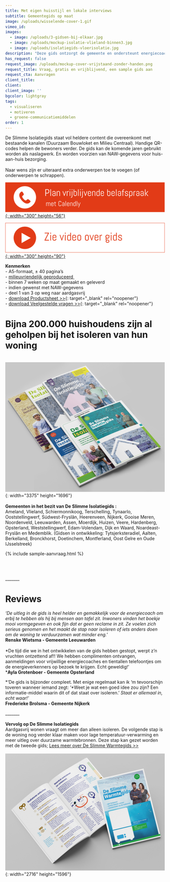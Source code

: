```yaml
---
title: Met eigen huisstijl en lokale interviews
subtitle: Gemeentegids op maat
image: /uploads/wisselende-cover-1.gif
vimeo_id:
images:
  - image: /uploads/3-gidsen-bij-elkaar.jpg
  - image: /uploads/mockup-isolatie-vlieland-binnen3.jpg
  - image: /uploads/isolatiegids-vloerisolatie.jpg
description: "Deze gids ontzorgt de gemeente en ondersteunt energiecoaches. De gids wordt op maat gemaakt (met huisstijl en lokale interviews) en biedt\_concrete en laagdrempelige hulp bij isoleren. "
has_request: false
request_image: /uploads/mockup-cover-vrijstaand-zonder-handen.png
request_title: Vraag, gratis en vrijblijvend, een sample gids aan
request_cta: Aanvragen
client_title:
client:
client_image: ''
bgcolor: lightgray
tags:
  - visualiseren
  - motiveren
  - groene-communicatiemiddelen
order: 1
---
```

De Slimme Isolatiegids staat vol&nbsp;heldere content die overeenkomt met bestaande kanalen (Duurzaam Bouwloket en Milieu Centraal). Handige QR-codes helpen de bewoners verder. De gids kan de komende jaren gebruikt worden als naslagwerk. En worden voorzien van NAW-gegevens voor huis-aan-huis bezorging.<br><br>Naar wens zijn er uiteraard extra onderwerpen toe te voegen (of onderwerpen te schrappen).

[​​​​​​![](/uploads/knoppen-32-3.svg){: width="300" height="56"}](https://calendly.com/frisseplannen/kennismaking-en-vragen)

[![](/uploads/zie-video-over-gids.png){: width="300" height="90"}](https://vimeo.com/845903129?share=copy)

**Kenmerken**<br>\- A5-formaat, ± 40 pagina’s<br>\- [milieuvriendelijk geproduceerd&nbsp;](https://frisseplannen.nl/blogs/certificeringen/)<br>\- binnen 7 weken op maat gemaakt en geleverd<br>\- indien gewenst met NAW-gegevens<br>\- deel 1 van 3 op weg naar aardgasvrij<br>\- [download Productsheet &gt;&gt;](https://bit.ly/productsheetDSI){: target="_blank" rel="noopener"}<br>\- [download Veelgestelde vragen &gt;&gt;](https://www.frisseplannen.nl/FrisseVragenenAntwoorden.pdf){: target="_blank" rel="noopener"}<br>

# Bijna 200.000 huishoudens zijn al geholpen bij het isoleren van hun woning

<br>![](/uploads/6-magazine-bij-elkaar-zonder-tekst.jpg){: width="3375" height="1696"}<br><br>**Gemeenten in het bezit van De Slimme Isolatiegids :**<br>Ameland, Vlieland, Schiermonnikoog, Terschelling, Tynaarlo, Ooststellingwerf, Súdwest-Fryslân, Heerenveen, Nijkerk, Gooise Meren, Noordenveld, Leeuwarden, Assen, Moerdijk, Huizen, Veere, Hardenberg, Opsterland, Weststellingwerf, Edam-Volendam, Dijk en Waard, Noardeast-Fryslân en Medemblik. (Gidsen in ontwikkeling: Tytsjerksteradiel, Aalten, Berkelland, Bronckhorst, Doetinchem, Montferland, Oost Gelre en Oude IJsselstreek)<br>

{% include sample-aanvraag.html %}

&nbsp;

<br>\_\_\_\_\_\_\_

# Reviews

*‘De uitleg in de gids is heel helder en gemakkelijk voor de energiecoach om erbij te hebben als hij bij mensen aan tafel zit. Inwoners vinden het boekje mooi vormgegeven en ook fijn dat er geen reclame in zit. Ze voelen zich serieus genomen en het maakt de stap naar isoleren of iets anders doen om de woning te verduurzamen wat minder eng.’*<br>**Renske Wietsma - Gemeente Leeuwarden**<br><br>*De tijd die we in het ontwikkelen van de gids hebben gestopt, werpt z’n vruchten ontzettend af!! We hebben complimenten ontvangen, aanmeldingen voor vrijwillige energiecoaches en tientallen telefoontjes om de energieverkenners op bezoek te krijgen. Echt geweldig!’<br>***Ayla Grotenboer - Gemeente Opsterland**

*‘De gids is bijzonder compleet. Met enige regelmaat kan ik ‘m tevoorschijn toveren wanneer iemand zegt: ‘*Weet je wat een goed idee zou zijn? Een informatie-middel waarin dit of dat staat over isoleren.’ *Staat er allemaal in, echt waar!’*<br>**Frederieke Brolsma - Gemeente Nijkerk**

\_\_\_\_\_\_\_<br><br>**Vervolg op De Slimme Isolatiegids**<br>Aardgasvrij wonen vraagt om meer dan alleen isoleren. De volgende stap is de woning nog verder klaar maken voor lage temperatuur-verwarming en meer uitleg over duurzame warmtebronnen. Deze stap kan gezet worden met de tweede gids; [Lees meer over De Slimme Warmtegids &gt;&gt;](/portfolio/de-slimme-warmtegids/)<br><br>![](/uploads/cover-en-binnenpagina-2.jpg){: width="2716" height="1596"}<br>